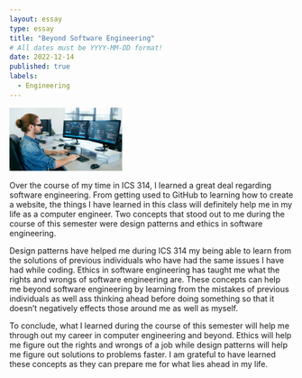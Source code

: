 ```yaml
---
layout: essay
type: essay
title: "Beyond Software Engineering"
# All dates must be YYYY-MM-DD format!
date: 2022-12-14
published: true
labels:
  - Engineering
---
```


<img width="200px" 
     class="rounded float-start pe-4" 
     src="../img/BES.jpg" >

  Over the course of my time in ICS 314, I learned a great deal regarding software engineering. From getting used to GitHub to learning how to create a website, the things I have learned in this class will definitely help me in my life as a computer engineer. Two concepts that stood out to me during the course of this semester were design patterns and ethics in software engineering.
  
  Design patterns have helped me during ICS 314 my being able to learn from the solutions of previous individuals who have had the same issues I have had while coding. Ethics in software engineering has taught me what the rights and wrongs of software engineering are. These concepts can help me beyond software engineering by learning from the mistakes of previous individuals as well ass thinking ahead before doing something so that it doesn’t negatively effects those around me as well as myself. 

  To conclude, what I learned during the course of this semester will help me through out my career in computer engineering and beyond. Ethics will help me figure out the rights and wrongs of a job while design patterns will help me figure out solutions to problems faster. I am grateful to have learned these concepts as they can prepare me for what lies ahead in my life. 
